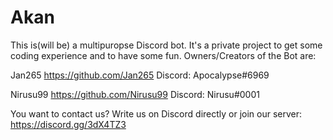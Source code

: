 # Akan
This is(will be) a multipuropse Discord bot. It's a private project to get some coding experience and to have some fun.
Owners/Creators of the Bot are:

Jan265
https://github.com/Jan265
Discord: Apocalypse#6969

Nirusu99
https://github.com/Nirusu99
Discord: Nirusu#0001



You want to contact us? Write us on Discord directly or join our server:
https://discord.gg/3dX4TZ3
